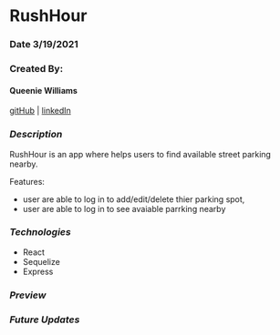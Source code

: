 # RushHour

### Date 3/19/2021

### Created By:

#### Queenie Williams

[gitHub](https://github.com/queeniewilliams)
| [linkedIn](https://www.linkedin.com/in/queeni%C3%A9-williams/)

### **_Description_**

RushHour is an app where helps users to find available street parking nearby.

Features:

- user are able to log in to add/edit/delete thier parking spot,
- user are able to log in to see avaiable parrking nearby

### **_Technologies_**

- React
- Sequelize
- Express

### **_Preview_**

### **_Future Updates_**
